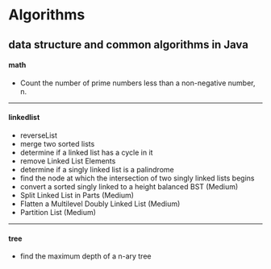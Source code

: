 # Algorithms
data structure and common algorithms in Java
---

#### math
 * Count the number of prime numbers less than a non-negative number, n.
 ---

#### linkedlist
* reverseList
* merge two sorted lists
* determine if a linked list has a cycle in it
* remove Linked List Elements
* determine if a singly linked list is a palindrome
* find the node at which the intersection of two singly linked lists begins
* convert a sorted singly linked to a height balanced BST (Medium)
* Split Linked List in Parts (Medium)
* Flatten a Multilevel Doubly Linked List (Medium)
* Partition List (Medium)
---

#### tree
* find the maximum depth of a n-ary tree 
